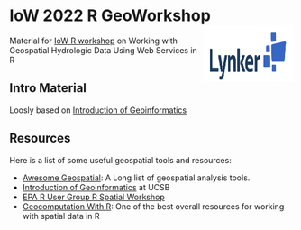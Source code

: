 # IoW 2022 R GeoWorkshop <img src="img/lynker.png" width=160 height = 100 align="right" />

Material for [IoW R workshop](https://internetofwater.org/events/working-with-geospatial-hydrologic-data-using-web-services-r/) on Working with Geospatial Hydrologic Data Using Web Services in R

## Intro Material

Loosly based on [Introduction of Geoinformatics](https://mikejohnson51.github.io/spds/)


## Resources

Here is a list of some useful geospatial tools and resources:

* [Awesome Geospatial](https://github.com/sacridini/Awesome-Geospatial):
    A Long list of geospatial analysis tools.
* [Introduction of Geoinformatics](https://mikejohnson51.github.io/spds/) at UCSB
* [EPA R User Group R Spatial Workshop](https://mhweber.github.io/R-User-Group-Spatial-Workshop-2021/)
* [Geocomputation With R](https://geocompr.robinlovelace.net/):
    One of the best overall resources for working with spatial data in R
  

